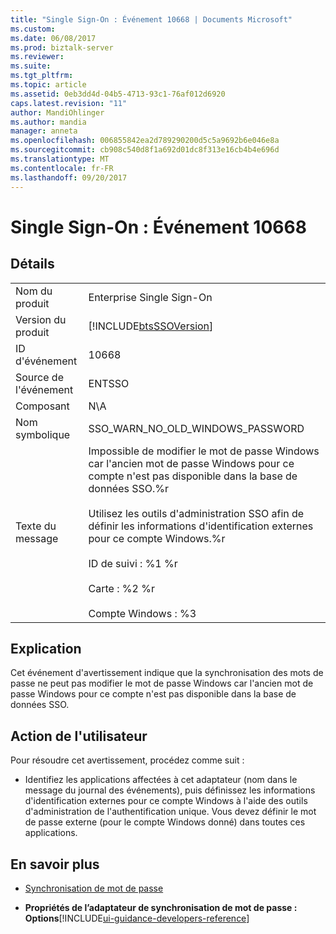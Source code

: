```yaml
---
title: "Single Sign-On : Événement 10668 | Documents Microsoft"
ms.custom: 
ms.date: 06/08/2017
ms.prod: biztalk-server
ms.reviewer: 
ms.suite: 
ms.tgt_pltfrm: 
ms.topic: article
ms.assetid: 0eb3dd4d-04b5-4713-93c1-76af012d6920
caps.latest.revision: "11"
author: MandiOhlinger
ms.author: mandia
manager: anneta
ms.openlocfilehash: 006855842ea2d789290200d5c5a9692b6e046e8a
ms.sourcegitcommit: cb908c540d8f1a692d01dc8f313e16cb4b4e696d
ms.translationtype: MT
ms.contentlocale: fr-FR
ms.lasthandoff: 09/20/2017
---
```

# <a name="single-sign-on-event-10668"></a>Single Sign-On : Événement 10668
## <a name="details"></a>Détails  
  
|||  
|-|-|  
|Nom du produit|Enterprise Single Sign-On|  
|Version du produit|[!INCLUDE[btsSSOVersion](../includes/btsssoversion-md.md)]|  
|ID d'événement|10668|  
|Source de l'événement|ENTSSO|  
|Composant|N\A|  
|Nom symbolique|SSO_WARN_NO_OLD_WINDOWS_PASSWORD|  
|Texte du message|Impossible de modifier le mot de passe Windows car l'ancien mot de passe Windows pour ce compte n'est pas disponible dans la base de données SSO.%r<br /><br /> Utilisez les outils d'administration SSO afin de définir les informations d'identification externes pour ce compte Windows.%r<br /><br /> ID de suivi : %1 %r<br /><br /> Carte : %2 %r<br /><br /> Compte Windows : %3|  
  
## <a name="explanation"></a>Explication  
 Cet événement d'avertissement indique que la synchronisation des mots de passe ne peut pas modifier le mot de passe Windows car l'ancien mot de passe Windows pour ce compte n'est pas disponible dans la base de données SSO.  
  
## <a name="user-action"></a>Action de l'utilisateur  
 Pour résoudre cet avertissement, procédez comme suit :  
  
-   Identifiez les applications affectées à cet adaptateur (nom dans le message du journal des événements), puis définissez les informations d'identification externes pour ce compte Windows à l'aide des outils d'administration de l'authentification unique. Vous devez définir le mot de passe externe (pour le compte Windows donné) dans toutes ces applications.  
  
## <a name="more-info"></a>En savoir plus
  
-   [Synchronisation de mot de passe](../core/password-synchronization2.md)  
  
-   **Propriétés de l’adaptateur de synchronisation de mot de passe : Options**[!INCLUDE[ui-guidance-developers-reference](../includes/ui-guidance-developers-reference.md)]